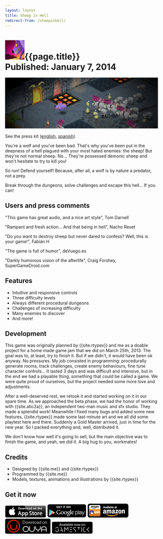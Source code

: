 ```yaml
---
layout: layout
title: Sheep in Hell
redirect-from: /sheepinhell/
---
```


<h1>
<img src="../images/sheepinhell.png">{{page.title}}
<section class="byline">Published: January 7, 2014</section>
</h1>

![Sheep in Hell screenshot](../images/sheepinhell_scr.png)

See the press kit ([english](../presskit/sheepinhell_en), [spanish](../presskit/sheepinhell_es)).
  
You're a wolf and you've been bad. That's why you've been put in the deepness of a hell plagued with your most hated enemies: the sheep! But they're not normal sheep. No... They're possessed demonic sheep and won't hesitate to try to kill you!

So run! Defend yourself! Because, after all, a wolf is by nature a predator, not a prey.

Break through the dungeons, solve challenges and escape this hell... If you can!

Users and press comments
---

"This game has great audio, and a nice art style", Tom Darnell

"Rampant and fresh action... And that being in hell", Nacho Reset

"Do you want to destroy sheep but never dared to confess? Well, this is your game!", Fabián H

"The game is full of humor", deVuego.es

"Darkly humorous vision of the afterlife", Craig Forshey, SuperGameDroid.com

Features
---
  
- <i class="icon icon-ok"></i>Intuitive and responsive controls
- <i class="icon icon-ok"></i>Three difficulty levels
- <i class="icon icon-ok"></i>Always different procedural dungeons
- <i class="icon icon-ok"></i>Challenges of increasing difficulty
- <i class="icon icon-ok"></i>Many enemies to discover
- <i class="icon icon-ok"></i>And more!

Development
---
  
This game was originally planned by {{site.rtypex}} and me as a doable project for a home made game jam that we did on March 25th, 2013. The goal was to, at least, try to finish it. But if we didn't, it would have been ok anyway. No pressures. My job consisted in programming: procedurally generate rooms, track challenges, create enemy behaviours, fine tune character controls... It lasted 3 days and was difficult and intensive, but in the end we had a playable thing, something that could be called a game. We were quite proud of ourselves, but the project needed some more love and adjustments.

After a well-deserved rest, we retook it and started working on it in our spare time. As we approached the beta phase, we had the honor of working with {{site.atic2a}}, an independent two-man music and sfx studio. They made a splendid work! Meanwhile I fixed many bugs and added some new features, {{site.rtypex}} made some last-minute art and we all did some playtest here and there. Suddenly a Gold Master arrived, just in time for the new year. So I packed everything and, well, distributed it.

We don't know how well it's going to sell, but the main objective was to finish the game, and yeah, we did it. A big hug to you, workmates!

Credits
---

- Designed by {{site.me}} and {{site.rtypex}}
- Programmed by {{site.me}}
- Models, textures, animations and illustrations by {{site.rtypex}}

Get it now
---

[![Get it on AppStore](../images/badge_AppStore.png)](https://itunes.apple.com/es/app/sheep-in-hell/id788371896?mt=8)
[![Get it on GooglePlay](../images/badge_GooglePlay.png)](https://play.google.com/store/apps/details?id=cm.david.sheepinhell)
[![Get it on Amazon](../images/badge_Amazon.png)](http://www.amazon.com/gp/product/B00JWUVKFI)
[![Get it on Ouya](../images/badge_Ouya.png)](https://www.ouya.tv/game/Sheep-in-Hell/)
[![Get it on GameStick](../images/badge_GameStick.png)](https://zone.gamestick.tv/game_370)
